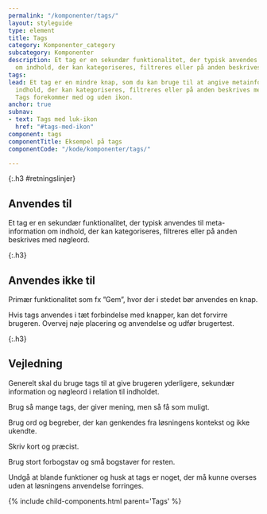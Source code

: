 ```yaml
---
permalink: "/komponenter/tags/"
layout: styleguide
type: element
title: Tags
category: Komponenter_category
subcategory: Komponenter
description: Et tag er en sekundær funktionalitet, der typisk anvendes til meta-information
  om indhold, der kan kategoriseres, filtreres eller på anden beskrives med nøgleord.
tags: 
lead: Et tag er en mindre knap, som du kan bruge til at angive metainformation om
  indhold, der kan kategoriseres, filtreres eller på anden beskrives med nøgleord.
  Tags forekommer med og uden ikon.
anchor: true
subnav:
- text: Tags med luk-ikon
  href: "#tags-med-ikon"
component: tags
componentTitle: Eksempel på tags
componentCode: "/kode/komponenter/tags/"

---
```

{:.h3 #retningslinjer}
## Anvendes til

Et tag er en sekundær funktionalitet, der typisk anvendes til meta-information om indhold, der kan kategoriseres, filtreres eller på anden beskrives med nøgleord.

{:.h3}
## Anvendes ikke til

Primær funktionalitet som fx ”Gem”, hvor der i stedet bør anvendes en knap.

Hvis tags anvendes i tæt forbindelse med knapper, kan det forvirre brugeren. Overvej nøje placering og anvendelse og udfør brugertest.

{:.h3}
## Vejledning

Generelt skal du bruge tags til at give brugeren yderligere, sekundær information og nøgleord i relation til  indholdet. 

Brug så mange tags, der giver mening, men så få som muligt.

Brug ord og begreber, der kan genkendes fra løsningens kontekst og ikke ukendte. 

Skriv kort og præcist.

Brug stort forbogstav og små bogstaver for resten.

Undgå at blande funktioner og husk at tags er noget, der må kunne overses uden at løsningens anvendelse forringes. 


{% include child-components.html parent='Tags' %}